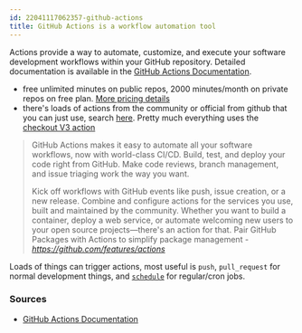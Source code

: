```yaml
---
id: 22041117062357-github-actions
title: GitHub Actions is a workflow automation tool
---
```


Actions provide a way to automate, customize, and execute your software development workflows within your GitHub repository. Detailed documentation is available in the [GitHub Actions Documentation](https://docs.github.com/en/actions).

- free unlimited minutes on public repos, 2000 minutes/month on private repos on free plan. [More pricing details](https://docs.github.com/en/actions/learn-github-actions/usage-limits-billing-and-administration)
- there's loads of actions from the community or official from github that you can just use, search [here](https://github.com/marketplace?type=actions). Pretty much everything uses the [checkout V3 action](https://github.com/marketplace/actions/checkout)

> GitHub Actions makes it easy to automate all your software workflows, now with world-class CI/CD. Build, test, and deploy your code right from GitHub. Make code reviews, branch management, and issue triaging work the way you want.
>
> Kick off workflows with GitHub events like push, issue creation, or a new release. Combine and configure actions for the services you use, built and maintained by the community. Whether you want to build a container, deploy a web service, or automate welcoming new users to your open source projects—there's an action for that. Pair GitHub Packages with Actions to simplify package management - <cite><https://github.com/features/actions></cite>

Loads of things can trigger actions, most useful is `push`, `pull_request` for normal development things, and [`schedule`](https://docs.github.com/en/actions/using-workflows/events-that-trigger-workflows#schedule) for regular/cron jobs.

### Sources

- [GitHub Actions Documentation](https://docs.github.com/en/actions)
